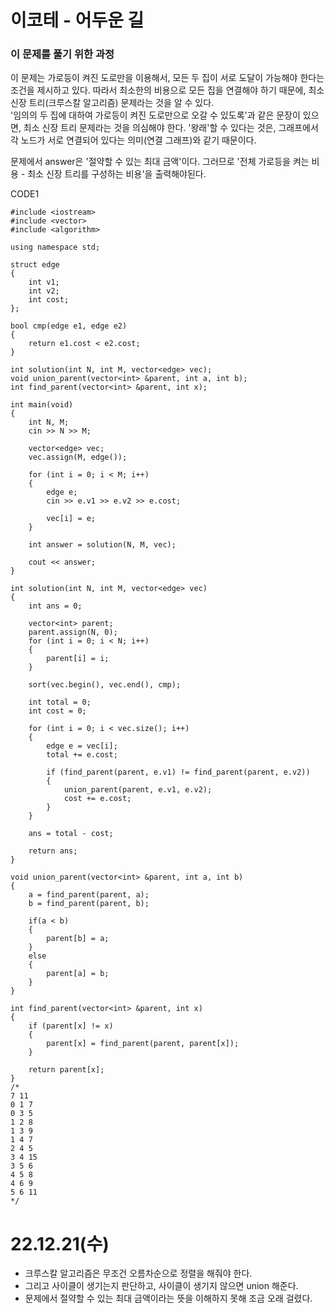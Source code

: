 #  이코테 - 어두운 길

### 이 문제를 풀기 위한 과정
이 문제는 가로등이 켜진 도로만을 이용해서, 모든 두 집이 서로 도달이 가능해야 한다는 조건을 제시하고 있다. 따라서 최소한의 비용으로 모든 집을 연결해야 하기 때문에, 최소 신장 트리(크루스칼 알고리즘) 문제라는 것을 알 수 있다.  
'임의의 두 집에 대하여 가로등이 켜진 도로만으로 오갈 수 있도록'과 같은 문장이 있으면, 최소 신장 트리 문제라는 것을 의심해야 한다. '왕래'할 수 있다는 것은, 그래프에서 각 노드가 서로 연결되어 있다는 의미(연결 그래프)와 같기 때문이다.  

문제에서 answer은 '절약할 수 있는 최대 금액'이다. 그러므로 '전체 가로등을 켜는 비용 - 최소 신장 트리를 구성하는 비용'을 출력해야된다.
 
CODE1

    #include <iostream>
    #include <vector>
    #include <algorithm>

    using namespace std;

    struct edge
    {
        int v1;
        int v2;
        int cost;
    };

    bool cmp(edge e1, edge e2)
    {
        return e1.cost < e2.cost;
    }

    int solution(int N, int M, vector<edge> vec);
    void union_parent(vector<int> &parent, int a, int b);
    int find_parent(vector<int> &parent, int x);

    int main(void)
    {
        int N, M;
        cin >> N >> M;

        vector<edge> vec;
        vec.assign(M, edge());

        for (int i = 0; i < M; i++)
        {
            edge e;
            cin >> e.v1 >> e.v2 >> e.cost;

            vec[i] = e;
        }

        int answer = solution(N, M, vec);

        cout << answer;
    }

    int solution(int N, int M, vector<edge> vec)
    {
        int ans = 0;

        vector<int> parent;
        parent.assign(N, 0);
        for (int i = 0; i < N; i++)
        {
            parent[i] = i;
        }

        sort(vec.begin(), vec.end(), cmp);

        int total = 0;
        int cost = 0;

        for (int i = 0; i < vec.size(); i++)
        {
            edge e = vec[i];
            total += e.cost;

            if (find_parent(parent, e.v1) != find_parent(parent, e.v2))
            {
                union_parent(parent, e.v1, e.v2);
                cost += e.cost;
            }
        }

        ans = total - cost;

        return ans;
    }

    void union_parent(vector<int> &parent, int a, int b)
    {
        a = find_parent(parent, a);
        b = find_parent(parent, b);

        if(a < b)
        {
            parent[b] = a;
        }
        else
        {
            parent[a] = b;
        }
    }

    int find_parent(vector<int> &parent, int x)
    {
        if (parent[x] != x)
        {
            parent[x] = find_parent(parent, parent[x]);
        }

        return parent[x];
    }
    /*
    7 11
    0 1 7
    0 3 5
    1 2 8
    1 3 9
    1 4 7
    2 4 5
    3 4 15
    3 5 6
    4 5 8
    4 6 9
    5 6 11
    */

# 22.12.21(수)
* 크루스칼 알고리즘은 무조건 오름차순으로 정렬을 해줘야 한다.
* 그리고 사이클이 생기는지 판단하고, 사이클이 생기지 않으면 union 해준다.
* 문제에서 절약할 수 있는 최대 금액이라는 뜻을 이해하지 못해 조금 오래 걸렸다.